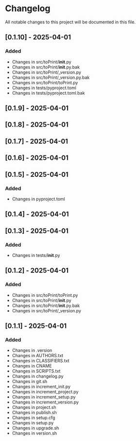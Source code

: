 # Changelog

All notable changes to this project will be documented in this file.

## [0.1.10] - 2025-04-01

### Added
- Changes in src/toPrint/__init__.py
- Changes in src/toPrint/__init__.py.bak
- Changes in src/toPrint/_version.py
- Changes in src/toPrint/_version.py.bak
- Changes in src/toPrint/toPrint.py
- Changes in tests/pyproject.toml
- Changes in tests/pyproject.toml.bak

## [0.1.9] - 2025-04-01

## [0.1.8] - 2025-04-01

## [0.1.7] - 2025-04-01

## [0.1.6] - 2025-04-01

## [0.1.5] - 2025-04-01

### Added
- Changes in pyproject.toml

## [0.1.4] - 2025-04-01

## [0.1.3] - 2025-04-01

### Added
- Changes in tests/__init__.py

## [0.1.2] - 2025-04-01

### Added
- Changes in src/toPrint/toPrint.py
- Changes in src/toPrint/__init__.py
- Changes in src/toPrint/__init__.py.bak
- Changes in src/toPrint/_version.py

## [0.1.1] - 2025-04-01

### Added
- Changes in .version
- Changes in AUTHORS.txt
- Changes in CLASSIFIERS.txt
- Changes in CNAME
- Changes in SCRIPTS.txt
- Changes in changelog.py
- Changes in git.sh
- Changes in increment_init.py
- Changes in increment_project.py
- Changes in increment_setup.py
- Changes in increment_version.py
- Changes in project.sh
- Changes in publish.sh
- Changes in setup.cfg
- Changes in setup.py
- Changes in upgrade.sh
- Changes in version.sh

